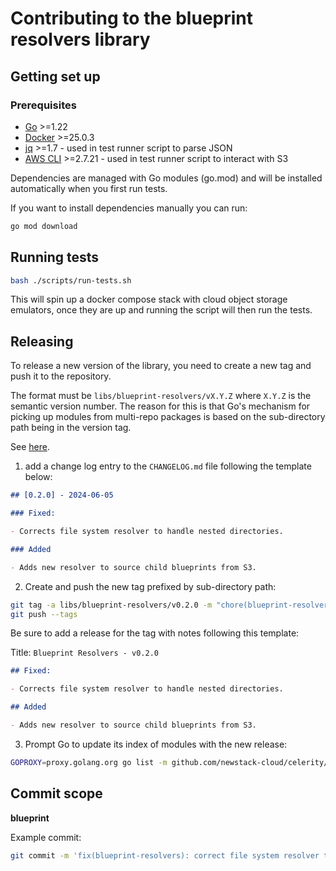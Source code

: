 # Contributing to the blueprint resolvers library

## Getting set up

### Prerequisites

- [Go](https://golang.org/dl/) >=1.22
- [Docker](https://docs.docker.com/get-docker/) >=25.0.3
- [jq](https://stedolan.github.io/jq/download/) >=1.7 - used in test runner script to parse JSON
- [AWS CLI](https://aws.amazon.com/cli/) >=2.7.21 - used in test runner script to interact with S3

Dependencies are managed with Go modules (go.mod) and will be installed automatically when you first
run tests.

If you want to install dependencies manually you can run:

```bash
go mod download
```

## Running tests

```bash
bash ./scripts/run-tests.sh
```

This will spin up a docker compose stack with cloud object storage emulators, once they are up and running the script will then run the tests.

## Releasing

To release a new version of the library, you need to create a new tag and push it to the repository.

The format must be `libs/blueprint-resolvers/vX.Y.Z` where `X.Y.Z` is the semantic version number.
The reason for this is that Go's mechanism for picking up modules from multi-repo packages is based on the sub-directory path being in the version tag.

See [here](https://go.dev/wiki/Modules#publishing-a-release).

1. add a change log entry to the `CHANGELOG.md` file following the template below:

```markdown
## [0.2.0] - 2024-06-05

### Fixed:

- Corrects file system resolver to handle nested directories.

### Added

- Adds new resolver to source child blueprints from S3.
```

2. Create and push the new tag prefixed by sub-directory path:

```bash
git tag -a libs/blueprint-resolvers/v0.2.0 -m "chore(blueprint-resolvers): Release v0.2.0"
git push --tags
```

Be sure to add a release for the tag with notes following this template:

Title: `Blueprint Resolvers - v0.2.0`

```markdown
## Fixed:

- Corrects file system resolver to handle nested directories.

## Added

- Adds new resolver to source child blueprints from S3.
```

3. Prompt Go to update its index of modules with the new release:

```bash
GOPROXY=proxy.golang.org go list -m github.com/newstack-cloud/celerity/libs/blueprint-resolvers@v0.2.0
```

## Commit scope

**blueprint**

Example commit:

```bash
git commit -m 'fix(blueprint-resolvers): correct file system resolver to handle nested directories'
```
